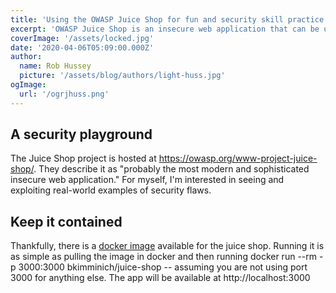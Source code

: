 ```yaml
---
title: 'Using the OWASP Juice Shop for fun and security skill practice'
excerpt: 'OWASP Juice Shop is an insecure web application that can be used for security training and awareness'
coverImage: '/assets/locked.jpg'
date: '2020-04-06T05:09:00.000Z'
author:
  name: Rob Hussey
  picture: '/assets/blog/authors/light-huss.jpg'
ogImage:
  url: '/ogrjhuss.png'
---
```


## A security playground

The Juice Shop project is hosted at https://owasp.org/www-project-juice-shop/. They describe it as "probably the most modern and sophisticated insecure web application." For myself, I'm interested in seeing and exploiting real-world examples of security flaws.

## Keep it contained

Thankfully, there is a [docker image](https://hub.docker.com/r/bkimminich/juice-shop) available for the juice shop. Running it is as simple as pulling the image in docker and then running docker run --rm -p 3000:3000 bkimminich/juice-shop -- assuming you are not using port 3000 for anything else. The app will be available at http://localhost:3000

